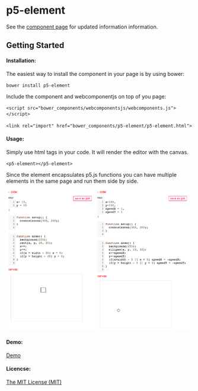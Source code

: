 p5-element
================

See the [component page](http://sepans.github.io/p5-element) for updated information information.

## Getting Started

#### Installation:

The easiest way to install the component in your page is by using bower:

    bower install p5-element


Include the component and webcomponentjs on top of you page:

    <script src="bower_components/webcomponentsjs/webcomponents.js"></script>

    <link rel="import" href="bower_components/p5-element/p5-element.html">

#### Usage:

Simply use html tags in your code. It will render the editor with the canvas.

    <p5-element></p5-element>

Since the element encapsulates p5.js functions you can have multiple elements in the same page and run them side by side.

![screenshot](preview.png)

#### Demo:

[Demo](http://sepans.github.io/p5-element/components/p5-element/demo.html)

#### Licencse: 
[The MIT License (MIT)](http://opensource.org/licenses/MIT)
